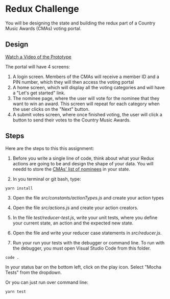 # Redux Challenge

You will be designing the state and building the redux part of a Country Music Awards (CMAs) voting portal.

## Design

[Watch a Video of the Prototype](https://www.screencast.com/t/1c0ejJFegjq)

The portal will have 4 screens:

1. A login screen. Members of the CMAs will receive a member ID and a PIN number, which they will then access the voting portal
2. A home screen, which will display all the voting categories and will have a "Let's get started" link.
3. The nominee page, where the user will vote for the nominee that they want to win an award. This screen will repeat for each category when the user clicks on the "Next" button.
4. A submit votes screen, where once finished voting, the user will click a button to send their votes to the Country Music Awards.

## Steps

Here are the steps to this this assignment:

1. Before you write a single line of code, think about what your Redux actions are going to be and design the shape of your data. You will needd to store the [CMAs' list of nominees](https://www.billboard.com/articles/columns/country/8472339/cma-awards-nominees-2018) in your state.

2. In you terminal or git bash, type:

```shell
yarn install
```

3. Open the file _src/constants/actionTypes.js_ and create your action types

4. Open the file _src/actions.js_ and create your action creators.

5. In the file _test/reducer-test.js_, write your unit tests, where you define your current state, an action and the expected new state.

6. Open the file and write your reducer case statements in _src/reducer.js_.

7. Run your run your tests with the debugger or command line. To run with the debugger, you must open Visual Studio Code from this folder.

```
code .
```

In your status bar on the bottom left, click on the play icon. Select "Mocha Tests" from the dropdown.

Or you can just run over command line:

```shell
yarn test
```
